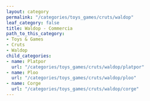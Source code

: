 ```yaml
---
layout: category
permalink: "/categories/toys_games/cruts/waldop"
leaf_category: false
title: Waldop - Commercia
path_to_this_category:
- Toys & Games
- Cruts
- Waldop
child_categories:
- name: Platpor
  url: "/categories/toys_games/cruts/waldop/platpor"
- name: Ploo
  url: "/categories/toys_games/cruts/waldop/ploo"
- name: Corge
  url: "/categories/toys_games/cruts/waldop/corge"
---
```


